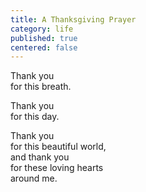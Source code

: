 ```yaml
---
title: A Thanksgiving Prayer
category: life
published: true
centered: false
---
```


Thank you  
for this breath.

Thank you  
for this day.

Thank you  
for this beautiful world,  
and thank you  
for these loving hearts  
around me.
